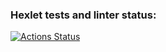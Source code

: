 ### Hexlet tests and linter status:
[![Actions Status](https://github.com/Turich79/java-project-61/actions/workflows/hexlet-check.yml/badge.svg)](https://github.com/Turich79/java-project-61/actions)